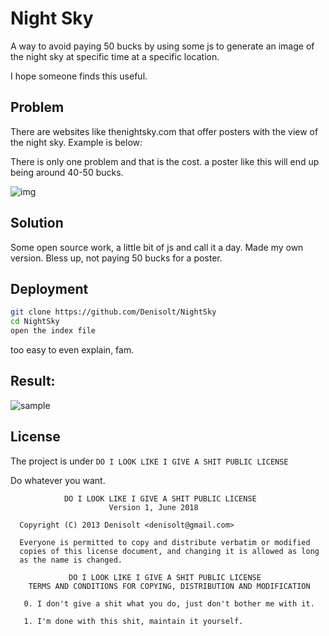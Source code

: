 # Night Sky

A way to avoid paying 50 bucks by using some js to generate an image of the night sky at specific time at a specific location. 

I hope someone finds this useful.

## Problem

There are websites like thenightsky.com that offer posters with the view of the night sky. Example is below: 

There is only one problem and that is the cost. a poster like this will end up being around 40-50 bucks.

![img](https://cdn.shopify.com/s/files/1/2160/9077/files/gallery3_1296x.jpg?v=1506954695)

## Solution

Some open source work, a little bit of js and call it a day. Made my own version. Bless up, not paying 50 bucks for a poster. 



## Deployment

```bash
git clone https://github.com/Denisolt/NightSky
cd NightSky
open the index file
```

too easy to even explain, fam.

## Result:

![sample](/Users/admin/Desktop/projects/fun/NightSky/sample.png)

## License

The project is under `DO I LOOK LIKE I GIVE A SHIT PUBLIC LICENSE`

Do whatever you want. 

```
			DO I LOOK LIKE I GIVE A SHIT PUBLIC LICENSE 
                      Version 1, June 2018
  
  Copyright (C) 2013 Denisolt <denisolt@gmail.com> 

  Everyone is permitted to copy and distribute verbatim or modified 
  copies of this license document, and changing it is allowed as long 
  as the name is changed. 

             DO I LOOK LIKE I GIVE A SHIT PUBLIC LICENSE 
    TERMS AND CONDITIONS FOR COPYING, DISTRIBUTION AND MODIFICATION 
  
   0. I don't give a shit what you do, just don't bother me with it.

   1. I'm done with this shit, maintain it yourself.
```